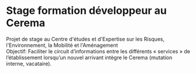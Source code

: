 # Stage formation développeur au Cerema
Projet de stage au Centre d'études et d'Expertise sur les Risques, l'Environnement, la Mobilité et l'Aménagement<br>
Objectif: Faciliter le circuit d’informations entre les différents « services » de l’établissement lorsqu’un nouvel arrivant intègre le Cerema (mutation interne, vacataire).
